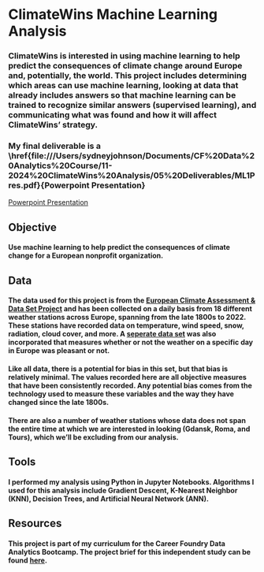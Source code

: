 # ClimateWins Machine Learning Analysis

### ClimateWins is interested in using machine learning to help predict the consequences of climate change around Europe and, potentially, the world. This project includes determining which areas can use machine learning, looking at data that already includes answers so that machine learning can be trained to recognize similar answers (supervised learning), and communicating what was found and how it will affect ClimateWins’ strategy.
### My final deliverable is a \href{file:///Users/sydneyjohnson/Documents/CF%20Data%20Analytics%20Course/11-2024%20ClimateWins%20Analysis/05%20Deliverables/ML1Pres.pdf}{Powerpoint Presentation}
[Powerpoint Presentation](file:///Users/sydneyjohnson/Documents/CF%20Data%20Analytics%20Course/11-2024%20ClimateWins%20Analysis/05%20Deliverables/ML1Pres.pdf)

## Objective
#### Use machine learning to help predict the consequences of climate change for a European nonprofit organization.
## Data
#### [](https://www.kaggle.com/datasets/asaniczka/top-spotify-songs-in-73-countries-daily-updated/data)
#### The data used for this project is from the [European Climate Assessment & Data Set Project](https://s3.amazonaws.com/coach-courses-us/public/courses/da-spec-ml/Scripts/A1/Dataset-weather-prediction-dataset-processed.csv) and has been collected on a daily basis from 18 different weather stations across Europe, spanning from the late 1800s to 2022. These stations have recorded data on temperature, wind speed, snow, radiation, cloud cover, and more. A [seperate data set](https://images.careerfoundry.com/public/courses/da-spec-ml/Scripts/A1/Dataset-Answers-Weather_Prediction_Pleasant_Weather.csv) was also incorporated that measures whether or not the weather on a specific day in Europe was pleasant or not.
#### Like all data, there is a potential for bias in this set, but that bias is relatively minimal. The values recorded here are all objective measures that have been consistently recorded. Any potential bias comes from the technology used to measure these variables and the way they have changed since the late 1800s.
#### There are also a number of weather stations whose data does not span the entire time at which we are interested in looking (Gdansk, Roma, and Tours), which we’ll be excluding from our analysis. 

## Tools
#### I performed my analysis using Python in Jupyter Notebooks. Algorithms I used for this analysis include Gradient Descent, K-Nearest Neighbor (KNN), Decision Trees, and Artificial Neural Network (ANN).
## Resources
#### This project is part of my curriculum for the Career Foundry Data Analytics Bootcamp. The project brief for this independent study can be found [here](https://s3.amazonaws.com/coach-courses-us/public/courses/da-spec-ml/Project%20Briefs/Machine-Learning-with-Python-Achievement-1-Project%20Brief.pdf).

